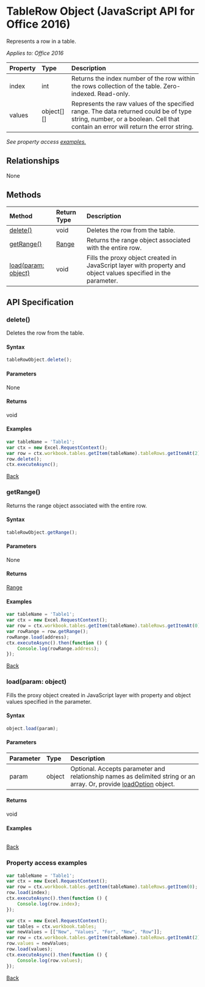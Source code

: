 # TableRow Object (JavaScript API for Office 2016)

Represents a row in a table.

_Applies to: Office 2016_

| Property	   | Type	|Description
|:---------------|:--------|:----------|
|index|int|Returns the index number of the row within the rows collection of the table. Zero-indexed. Read-only.|
|values|object[][]|Represents the raw values of the specified range. The data returned could be of type string, number, or a boolean. Cell that contain an error will return the error string.|

_See property access [examples.](#property-access-examples)_

## Relationships
None


## Methods

| Method		   | Return Type	|Description|
|:---------------|:--------|:----------|
|[delete()](#delete)|void|Deletes the row from the table.|
|[getRange()](#getrange)|[Range](range.md)|Returns the range object associated with the entire row.|
|[load(param: object)](#loadparam-object)|void|Fills the proxy object created in JavaScript layer with property and object values specified in the parameter.|

## API Specification

### delete()
Deletes the row from the table.

#### Syntax
```js
tableRowObject.delete();
```

#### Parameters
None

#### Returns
void

#### Examples

```js
var tableName = 'Table1';
var ctx = new Excel.RequestContext();
var row = ctx.workbook.tables.getItem(tableName).tableRows.getItemAt(2);
row.delete();
ctx.executeAsync();
```


[Back](#methods)

### getRange()
Returns the range object associated with the entire row.

#### Syntax
```js
tableRowObject.getRange();
```

#### Parameters
None

#### Returns
[Range](range.md)

#### Examples

```js
var tableName = 'Table1';
var ctx = new Excel.RequestContext();
var row = ctx.workbook.tables.getItem(tableName).tableRows.getItemAt(0);
var rowRange = row.getRange();
rowRange.load(address);
ctx.executeAsync().then(function () {
	Console.log(rowRange.address);
});
```


[Back](#methods)

### load(param: object)
Fills the proxy object created in JavaScript layer with property and object values specified in the parameter.

#### Syntax
```js
object.load(param);
```

#### Parameters
| Parameter	   | Type	|Description|
|:---------------|:--------|:----------|
|param|object|Optional. Accepts parameter and relationship names as delimited string or an array. Or, provide [loadOption](loadoption.md) object.|

#### Returns
void

#### Examples
```js

```

[Back](#methods)

### Property access examples

```js
var tableName = 'Table1';
var ctx = new Excel.RequestContext();
var row = ctx.workbook.tables.getItem(tableName).tableRows.getItem(0);
row.load(index);
ctx.executeAsync().then(function () {
	Console.log(row.index);
});
```

```js
var ctx = new Excel.RequestContext();
var tables = ctx.workbook.tables;
var newValues = [["New", "Values", "For", "New", "Row"]];
var row = ctx.workbook.tables.getItem(tableName).tableRows.getItemAt(2);
row.values = newValues;
row.load(values);
ctx.executeAsync().then(function () {
	Console.log(row.values);
});
```
[Back](#properties)
